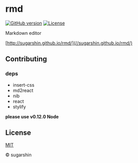 # rmd

[![GitHub version](https://badge.fury.io/gh/sugarshin%2Frmd.svg)](http://badge.fury.io/gh/sugarshin%2Frmd) [![License](http://img.shields.io/:license-mit-blue.svg)](http://sugarshin.mit-license.org/)

Markdown editor

[http://sugarshin.github.io/rmd/](//sugarshin.github.io/rmd/)

## Contributing

### deps

* insert-css
* md2react
* nib
* react
* stylify

**please use v0.12.0 Node**

## License

[MIT](http://sugarshin.mit-license.org/)

© sugarshin
